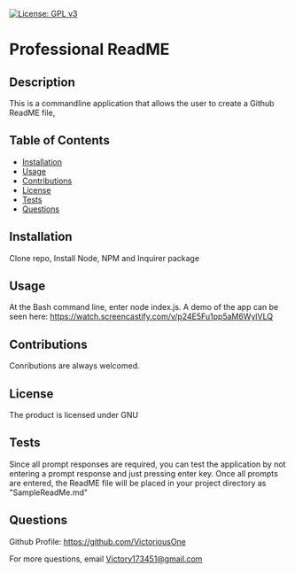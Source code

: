 
[![License: GPL v3](https://img.shields.io/badge/License-GPLv3-blue.svg)](https://www.gnu.org/licenses/gpl-3.0)

# Professional ReadME

## Description
This is a commandline application that allows the user to create a Github ReadME file,

## Table of Contents
* [Installation](#installation)
* [Usage](#usage)
* [Contributions](#contributions)
* [License](#license)
* [Tests](#tests)
* [Questions](#questions)

## Installation
 Clone repo, Install Node, NPM and Inquirer package

## Usage
At the Bash command line, enter node index.js. A demo of the app can be
seen here: https://watch.screencastify.com/v/p24E5Fu1pp5aM6WylVLQ

## Contributions
Conributions are always welcomed.

## License
The product is licensed under GNU

## Tests
Since all prompt responses are required, you can test the application by not entering a prompt response and 
just pressing enter key. Once all prompts are entered, the ReadME file will be placed in your project directory
as "SampleReadMe.md"

## Questions
Github Profile: https://github.com/VictoriousOne

For more questions, email Victory173451@gmail.com
